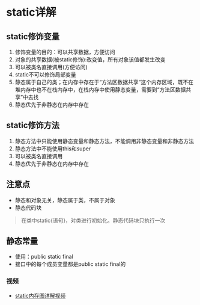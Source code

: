 # static详解

## static修饰变量
1. 修饰变量的目的：可以共享数据，方便访问
2. 对象的共享数据(被static修饰):改变值，所有对象该值都发生改变
3. 可以被类名直接调用(方便访问)
4. static不可以修饰局部变量
5. 静态属于自己的类；在内存中存在于“方法区数据共享”这个内存区域，既不在堆内存中也不在栈内存中，在栈内存中使用静态变量，需要到“方法区数据共享”中去找
6. 静态优先于非静态在内存中存在

## static修饰方法
1. 静态方法中只能使用静态变量和静态方法，不能调用非静态变量和非静态方法
2. 静态方法中不能使用this和super
3. 可以被类名直接调用
4. 静态优先于非静态在内存中存在

## 注意点
* 静态和对象无关，静态属于类，不属于对象
* 静态代码块
> 在类中static{语句}，对类进行初始化。静态代码块只执行一次

## 静态常量
* 使用：public static final
* 接口中的每个成员变量都是public static final的

### 视频
* [static内存图详解视频](https://www.bilibili.com/video/av17980939/)
